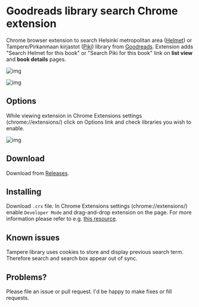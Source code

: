 # Goodreads library search Chrome extension

Chrome browser extension to search Helsinki metropolitan area ([Helmet](https://www.helmet.fi)) or Tampere/Pirkanmaan kirjastot ([Piki](https://piki.verkkokirjasto.fi/)) library from [Goodreads](https://www.goodreads.com/). Extension adds "Search Helmet for this book" or "Search Piki for this book" link on **list view** and **book details** pages.

![img](http://i.imgur.com/3JSSnio.png)

![img](http://i.imgur.com/xZPmZdk.png)

## Options

While viewing extension in Chrome Extensions settings (chrome://extensions/) click on Options link and check libraries you wish to enable.

![img](http://i.imgur.com/YCJ31UK.jpg)

## Download

Download from [Releases](https://github.com/Tiketti/greads-library-search/releases).

## Installing

Download `.crx` file. In Chrome Extensions settings (chrome://extensions/) enable `Developer Mode` and drag-and-drop extension on the page. For more information please refer to e.g. [this resource](https://blog.hunter.io/install-chrome-extension-manually/).

## Known issues

Tampere library uses cookies to store and display previous search term. Therefore search and search box appear out of sync.

## Problems?

Please file an issue or pull request. I'd be happy to make fixes or fill requests.
